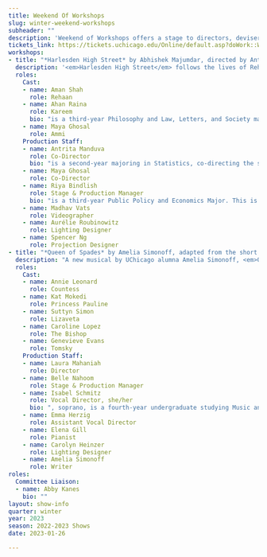 ```yaml
---
title: Weekend Of Workshops
slug: winter-weekend-workshops
subheader: ""
description: 'Weekend of Workshops offers a stage to directors, devisers and performers hoping to exercise and explore their craft. This fall, audiences will encounter new work and old, original and revised. A Weekend of Workshops commits each and every inhabitant of this intimate space to the expansion of the limits of their artistry. Join us for <em>Queen of Spades</em> and <em>Harlesden High Street</em>!'
tickets_link: https://tickets.uchicago.edu/Online/default.asp?doWork::WScontent::loadArticle=Load&BOparam::WScontent::loadArticle::article_id=0FF08EF0-5F63-4F09-B320-960BC485C446
workshops:
- title: "*Harlesden High Street* by Abhishek Majumdar, directed by Antrita Manduva & Maya Ghosal"
  description: '<em>Harlesden High Street</em> follows the lives of Rehaan, Ammi, and Karim, three first and second generation Pakistani immigrants, as they strive to create a living amidst the hustle and bustle of West London. It is a witty and heartfelt exploration of the South Asian diasporic experience that captures the everlasting conflict between nostalgia and belonging - the struggle to define home in a foreign country while reminiscing about the bittersweet memories of one’s origin.'
  roles:
    Cast:
    - name: Aman Shah
      role: Rehaan
    - name: Ahan Raina
      role: Kareem
      bio: "is a third-year Philosophy and Law, Letters, and Society major. This is his first time being involved in a University Theater production. Outside of theater, you can probably find him talking about philosophy and social theory, cricket, film (especially the Indian film industry), Sufi music and poetry, and memes. He would also like to remind you that Central Jersey exists, and will not tolerate any New Jersey slander whatsoever."
    - name: Maya Ghosal
      role: Ammi
    Production Staff:
    - name: Antrita Manduva
      role: Co-Director
      bio: "is a second-year majoring in Statistics, co-directing the show with wonderful Maya! She’s loved working with the cast & crew to bring *Harlesden High Street* to life, and hopes everyone enjoys the show! She’s happy to tell South-Asian stories through UT and grateful for getting to work with her friends! Catch her grinding at Mansueto or drinking mocha at Hallowed anytime."
    - name: Maya Ghosal
      role: Co-Director
    - name: Riya Bindlish
      role: Stage & Production Manager
      bio: "is a third-year Public Policy and Economics Major. This is her first time working in theatre and loves backstage work! Outside of theatre, Riya enjoys dancing (she's on the UChicago Bhangra team), traveling, hanging out with her roommates, and writing. She is also a coffee addict."
    - name: Madhav Vats
      role: Videographer
    - name: Aurélie Roubinowitz
      role: Lighting Designer
    - name: Spencer Ng
      role: Projection Designer
- title: "*Queen of Spades* by Amelia Simonoff, adapted from the short story by Alexander Pushkin, directed by Laura Mahaniah"
  description: "A new musical by UChicago alumna Amelia Simonoff, <em>Queen of Spades</em> is an adaptation of Alexander Pushkin's short story of the same name. In this tale, the supernatural seeps into the parlors, ballrooms and gambling dens of Imperial Russia as Hermann."
  roles:
    Cast:
    - name: Annie Leonard
      role: Countess
    - name: Kat Mokedi
      role: Princess Pauline
    - name: Suttyn Simon
      role: Lizaveta
    - name: Caroline Lopez
      role: The Bishop
    - name: Genevieve Evans
      role: Tomsky
    Production Staff:
    - name: Laura Mahaniah
      role: Director
    - name: Belle Nahoom
      role: Stage & Production Manager
    - name: Isabel Schmitz
      role: Vocal Director, she/her
      bio: ", soprano, is a fourth-year undergraduate studying Music and Comparative Human Development. Opera: Chorus in *Suor Angelica* and Opera Scenes Showcase at Music on Site 2022 (Wichita, KS), Barbarina in *Le Nozze di Figaro* with AAMA Salzburg 2022, chorus in *Hänsel und Gretel* at Berlin Opera Academy 2021 Opernfest. Upcoming: Ensemble in *HMS Pinafore* (Gilbert and Sullivan Opera Company), Zweite Knabe in *Zauberflöte* and Despina role study in *Così fan tutte* (Berlin Opera Academy Opernfest 2023). UChicago Theater: Tinder Men/Doctor/Rose and Assistant Vocal Director in *Perfect Match*, soprano vocalist in *Yivdak*, Assistant Vocal Director on *Be More Chill* (April 2023). Isabel will also be singing her own voice recital in May 2023. She has been a member of the Vocal Studies Program since first year, studying with Patrice Michaels, and has been a member of Motet Choir under the direction of Dr. James Kallembach since first year, and started as soprano section leader in the winter of 2022. She teaches voice with and is the Communications Director for the South Side Free Music Program, a UChicago RSO, for which she has taught since first year."
    - name: Emma Herzig
      role: Assistant Vocal Director
    - name: Elena Gill
      role: Pianist
    - name: Carolyn Heinzer
      role: Lighting Designer    
    - name: Amelia Simonoff
      role: Writer
roles:
  Committee Liaison:
  - name: Abby Kanes
    bio: ""
layout: show-info
quarter: winter
year: 2023
season: 2022-2023 Shows
date: 2023-01-26

---
```

